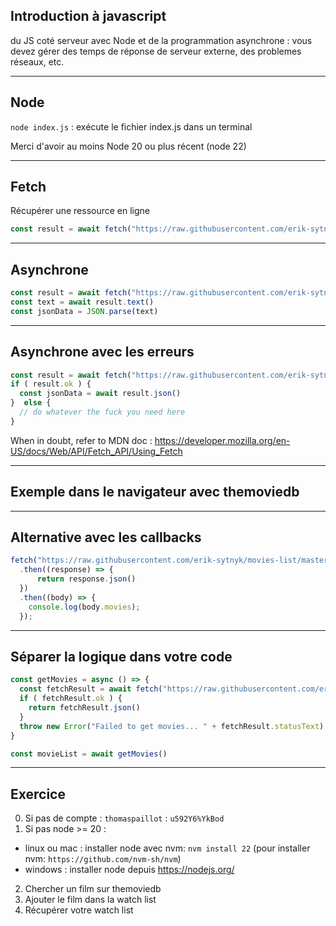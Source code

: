 ## Introduction à javascript

du JS coté serveur avec Node 
et de la programmation asynchrone : vous devez gérer des temps de réponse de serveur externe, des problemes réseaux, etc. 

---

## Node 

`node index.js` : exécute le fichier index.js dans un terminal 

Merci d'avoir au moins Node 20 ou plus récent (node 22) 

---

## Fetch 

Récupérer une ressource en ligne 

```js
const result = await fetch("https://raw.githubusercontent.com/erik-sytnyk/movies-list/master/db.json") 
```

---

## Asynchrone 

```js
const result = await fetch("https://raw.githubusercontent.com/erik-sytnyk/movies-list/master/db.json")
const text = await result.text()
const jsonData = JSON.parse(text)
```

---

## Asynchrone avec les erreurs

```js
const result = await fetch("https://raw.githubusercontent.com/erik-sytnyk/movies-list/master/db.json")
if ( result.ok ) {
  const jsonData = await result.json() 
}  else {
  // do whatever the fuck you need here
} 
```

When in doubt, refer to MDN doc : https://developer.mozilla.org/en-US/docs/Web/API/Fetch_API/Using_Fetch

---

## Exemple dans le navigateur avec themoviedb 


---

## Alternative avec les callbacks 

```js
fetch("https://raw.githubusercontent.com/erik-sytnyk/movies-list/master/db.json")
  .then((response) => {
      return response.json()
  })
  .then((body) => {
    console.log(body.movies);
  });
```

---

## Séparer la logique dans votre code 

```js
const getMovies = async () => {
  const fetchResult = await fetch("https://raw.githubusercontent.com/erik-sytnyk/movies-list/master/db.json")
  if ( fetchResult.ok ) {
    return fetchResult.json()
  }
  throw new Error("Failed to get movies... " + fetchResult.statusText) 
} 

const movieList = await getMovies() 

```

---

## Exercice 

0. Si pas de compte : `thomaspaillot` :  `u592Y6%YkBod`
1. Si pas node >= 20 : 
  - linux ou mac : installer node avec nvm: `nvm install 22` (pour installer nvm: `https://github.com/nvm-sh/nvm`)
  - windows : installer node depuis https://nodejs.org/
2. Chercher un film sur themoviedb
4. Ajouter le film dans la watch list
5. Récupérer votre watch list 

  ```

